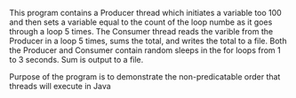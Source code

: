 This program contains a Producer thread which initiates a variable too 100 and then sets a variable equal to the count of the loop numbe as it goes through a loop 5 times. The Consumer thread reads the varible from the Producer in a loop 5 times, sums the total, and writes the total to a file. Both the Producer and Consumer contain random sleeps in the for loops from 1 to 3 seconds. Sum is output to a file.

Purpose of the program is to demonstrate the non-predicatable order that threads will execute in Java
